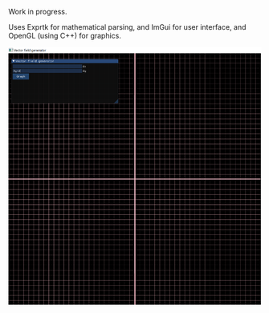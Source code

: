 
Work in progress.

Uses Exprtk for mathematical parsing, and ImGui for user interface, and OpenGL (using C++) for graphics.

![alt text](basic_graph.png)

